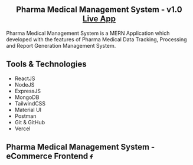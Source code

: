 <h2 align="center">
 Pharma Medical Management System - v1.0<br/>
  <a href="#
" target="_blank">Live App</a>

</h2>

Pharma Medical Management System is a MERN Application which developed with the features of Pharma Medical Data Tracking, Processing and Report Generation Management System.



## Tools & Technologies

- ReactJS
- NodeJS
- ExpressJS
- MongoDB
- TailwindCSS
- Material UI
- Postman
- Git & GitHub
- Vercel


## Pharma Medical Management System - eCommerce Frontend <a href="https://github.com/Harish1611/Pharma-Medical-Management-System"> <img src="https://github-production-user-asset-6210df.s3.amazonaws.com/99854022/282251352-7447c788-e1c6-463e-ab4b-c567bd9554d4.png"  alt="frontend_link"  height="16"  /> </a>

